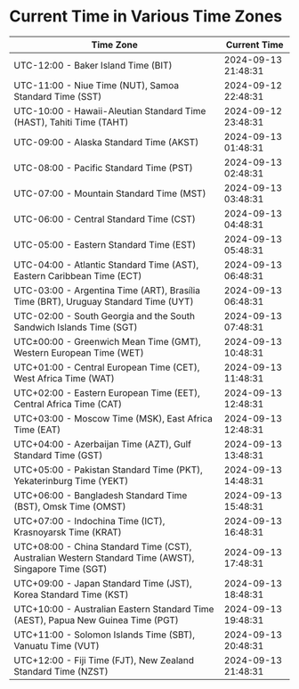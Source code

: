 # Current Time in Various Time Zones

| Time Zone | Current Time |
|-----------|--------------|
| UTC-12:00 - Baker Island Time (BIT) | 2024-09-13 21:48:31 |
| UTC-11:00 - Niue Time (NUT), Samoa Standard Time (SST) | 2024-09-12 22:48:31 |
| UTC-10:00 - Hawaii-Aleutian Standard Time (HAST), Tahiti Time (TAHT) | 2024-09-12 23:48:31 |
| UTC-09:00 - Alaska Standard Time (AKST) | 2024-09-13 01:48:31 |
| UTC-08:00 - Pacific Standard Time (PST) | 2024-09-13 02:48:31 |
| UTC-07:00 - Mountain Standard Time (MST) | 2024-09-13 03:48:31 |
| UTC-06:00 - Central Standard Time (CST) | 2024-09-13 04:48:31 |
| UTC-05:00 - Eastern Standard Time (EST) | 2024-09-13 05:48:31 |
| UTC-04:00 - Atlantic Standard Time (AST), Eastern Caribbean Time (ECT) | 2024-09-13 06:48:31 |
| UTC-03:00 - Argentina Time (ART), Brasília Time (BRT), Uruguay Standard Time (UYT) | 2024-09-13 06:48:31 |
| UTC-02:00 - South Georgia and the South Sandwich Islands Time (SGT) | 2024-09-13 07:48:31 |
| UTC±00:00 - Greenwich Mean Time (GMT), Western European Time (WET) | 2024-09-13 10:48:31 |
| UTC+01:00 - Central European Time (CET), West Africa Time (WAT) | 2024-09-13 11:48:31 |
| UTC+02:00 - Eastern European Time (EET), Central Africa Time (CAT) | 2024-09-13 12:48:31 |
| UTC+03:00 - Moscow Time (MSK), East Africa Time (EAT) | 2024-09-13 12:48:31 |
| UTC+04:00 - Azerbaijan Time (AZT), Gulf Standard Time (GST) | 2024-09-13 13:48:31 |
| UTC+05:00 - Pakistan Standard Time (PKT), Yekaterinburg Time (YEKT) | 2024-09-13 14:48:31 |
| UTC+06:00 - Bangladesh Standard Time (BST), Omsk Time (OMST) | 2024-09-13 15:48:31 |
| UTC+07:00 - Indochina Time (ICT), Krasnoyarsk Time (KRAT) | 2024-09-13 16:48:31 |
| UTC+08:00 - China Standard Time (CST), Australian Western Standard Time (AWST), Singapore Time (SGT) | 2024-09-13 17:48:31 |
| UTC+09:00 - Japan Standard Time (JST), Korea Standard Time (KST) | 2024-09-13 18:48:31 |
| UTC+10:00 - Australian Eastern Standard Time (AEST), Papua New Guinea Time (PGT) | 2024-09-13 19:48:31 |
| UTC+11:00 - Solomon Islands Time (SBT), Vanuatu Time (VUT) | 2024-09-13 20:48:31 |
| UTC+12:00 - Fiji Time (FJT), New Zealand Standard Time (NZST) | 2024-09-13 21:48:31 |
